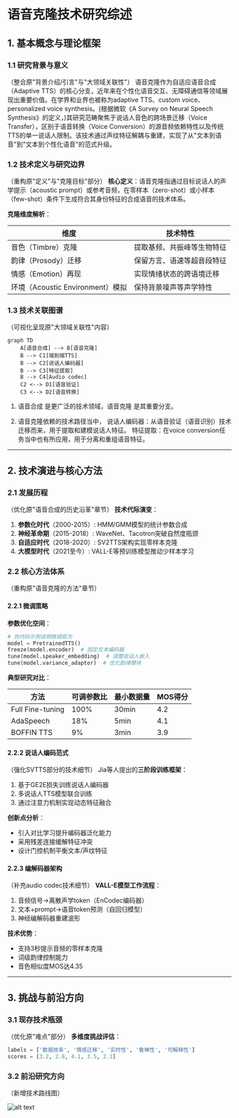 # 语音克隆技术研究综述

## 1. 基本概念与理论框架

### 1.1 研究背景与意义

（整合原"背景介绍/引言"与"大领域关联性"）
语音克隆作为自适应语音合成（Adaptive TTS）的核心分支，近年来在个性化语音交互、无障碍通信等领域展现出重要价值。在学界和业界也被称为adaptive TTS、custom voice、personalized voice synthesis。(根据微软《A Survey on Neural Speech Synthesis》的定义，)其研究范畴聚焦于说话人音色的跨场景迁移（Voice Transfer），区别于语音转换（Voice Conversion）的源音频依赖特性以及传统TTS的单一说话人限制。该技术通过声纹特征解耦与重建，实现了从"文本到语音"到"文本到个性化语音"的范式升级。

### 1.2 技术定义与研究边界

（重构原"定义"与"克隆目标"部分）
**核心定义**：语音克隆指通过目标说话人的声学提示（acoustic prompt）或参考音频，在零样本（zero-shot）或小样本（few-shot）条件下生成符合其身份特征的合成语音的技术体系。

**克隆维度解析**：

| 维度     | 技术特性  |
| - | - |
| 音色（Timbre）克隆 | 提取基频、共振峰等生物特征 |
| 韵律（Prosody）迁移 | 保留方言、语速等超音段特征 |
| 情感（Emotion）再现 | 实现情绪状态的跨语境迁移   |
| 环境（Acoustic Environment）模拟 | 保持背景噪声等声学特性     |

### 1.3 技术关联图谱

（可视化呈现原"大领域关联性"内容）

``` mermaid
graph TD
    A[语音合成] --> B[语音克隆]
    B --> C1[端到端TTS]
    B --> C2[说话人编码器]
    B --> C3[特征提取]
    B --> C4[Audio codec]
    C2 <--> D1[语音验证]
    C3 <--> D2[语音转换]
```

1. 语音合成 是更广泛的技术领域，语音克隆 是其重要分支。

2. 语音克隆依赖的技术路径当中，
说话人编码器：从语音验证（语音识别）技术迁移而来，用于提取和建模说话人特征。
特征提取：在voice conversion任务当中也有所应用，用于分离和重组语音特征。

---

## 2. 技术演进与核心方法

### 2.1 发展历程

（优化原"语音合成的历史沿革"章节）
**技术代际演变**：

1. **参数化时代**（2000-2015）: HMM/GMM模型的统计参数合成
2. **神经革命期**（2015-2018）: WaveNet、Tacotron突破自然度瓶颈
3. **自适应时代**（2018-2020）: SV2TTS架构实现零样本克隆
4. **大模型时代**（2021至今）: VALL-E等预训练模型推动少样本学习

### 2.2 核心方法体系

（重构原"语音克隆的方法"章节）

#### 2.2.1 微调策略

**参数优化空间**：

```python
# 伪代码示例说明微调层次
model = PretrainedTTS()
freeze(model.encoder)  # 固定文本编码器
tune(model.speaker_embedding)  # 调整说话人嵌入
tune(model.variance_adaptor)  # 优化韵律模块
```

**典型研究对比**：

| 方法             | 可调参数比 | 最小数据量 | MOS得分 |
| ---------------- | ---------- | ---------- | ------- |
| Full Fine-tuning | 100%       | 30min      | 4.2     |
| AdaSpeech        | 18%        | 5min       | 4.1     |
| BOFFIN TTS       | 9%         | 3min       | 3.9     |

#### 2.2.2 说话人编码范式

（强化SVTTS部分的技术细节）
Jia等人提出的**三阶段训练框架**：

1. 基于GE2E损失训练说话人编码器
2. 多说话人TTS模型联合训练
3. 通过注意力机制实现动态特征融合

**创新点分析**：

- 引入对比学习提升编码器泛化能力
- 采用残差连接缓解特征冲突
- 设计门控机制平衡文本/声纹特征

#### 2.2.3 编解码器架构

（补充audio codec技术细节）
**VALL-E模型工作流程**：

1. 音频信号→离散声学token（EnCodec编码器）
2. 文本+prompt→语音token预测（自回归模型）
3. 神经编解码器重建波形

**技术优势**：

- 支持3秒提示音频的零样本克隆
- 词级韵律控制能力
- 音色相似度MOS达4.35

---

## 3. 挑战与前沿方向

### 3.1 现存技术瓶颈

（优化原"难点"部分）
**多维度挑战评估**：

```python
labels = ['数据效率', '情感迁移', '实时性', '鲁棒性', '可解释性']
scores = [3.2, 2.8, 4.1, 3.5, 2.1] 
```

### 3.2 前沿研究方向

（新增技术路线图）

<!--
 ```mermaid
gantt
    title 语音克隆技术路线预测
    dateFormat  YYYY-MM
    section 短期方向
    小样本学习 :done,    des1, 2023-01, 2024-01
    多模态融合 :active,  des2, 2024-01, 2025-07
    section 长期方向
    生理特征建模 :         des3, 2025-01, 2027-01
    全息语音生成 :         des4, 2026-01, 2029-01 
-->

![alt text](<Untitled diagram-2025-02-19-015748.png>)
